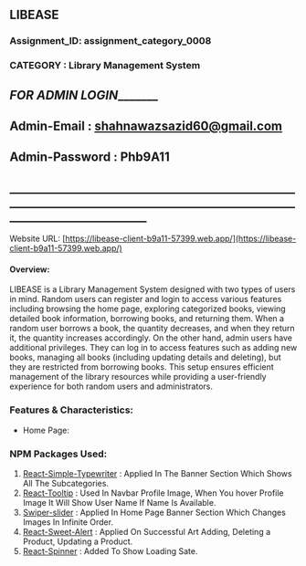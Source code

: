 
## LIBEASE 

### Assignment_ID: assignment_category_0008

### CATEGORY : Library Management System

## ___________________________________________________FOR ADMIN LOGIN__________________________________________________________

## Admin-Email : shahnawazsazid60@gmail.com
## Admin-Password : Phb9A11

## ____________________________________________________________________________________________________________________________


Website URL: [https://libease-client-b9a11-57399.web.app/](https://libease-client-b9a11-57399.web.app/)

#### Overview:
LIBEASE is a Library Management System designed with two types of users in mind. Random users can register and login to access various features including browsing the home page, exploring categorized books, viewing detailed book information, borrowing books, and returning them. When a random user borrows a book, the quantity decreases, and when they return it, the quantity increases accordingly. On the other hand, admin users have additional privileges. They can log in to access features such as adding new books, managing all books (including updating details and deleting), but they are restricted from borrowing books. This setup ensures efficient management of the library resources while providing a user-friendly experience for both random users and administrators.

### Features & Characteristics:

- Home Page: 



### NPM Packages Used:

1. [React-Simple-Typewriter](https://www.npmjs.com/package/react-simple-typewriter) : Applied In The Banner Section Which Shows All The Subcategories.
2. [React-Tooltip](https://react-tooltip.com/) : Used In Navbar Profile Image, When You hover Profile Image It Will Show User Name If Name Is Available.
3. [Swiper-slider](https://swiperjs.com/) : Applied In Home Page Banner Section Which Changes Images In Infinite Order.
4. [React-Sweet-Alert](https://sweetalert2.github.io/) : Applied On Successful Art Adding, Deleting a Product, Updating a Product. 
5. [React-Spinner](https://www.npmjs.com/package/react-spinners) : Added To Show Loading Sate.
